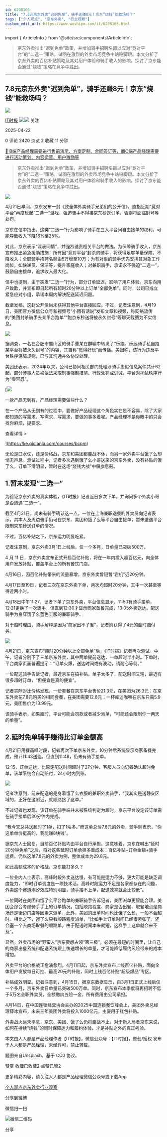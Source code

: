 ```yaml
---
id: 6208166
title: "7.8元京东外卖“迟到免单”，骑手还赚8元！京东“烧钱”能救场吗？"
tags: ["个人观点", "京东外卖", "行业观察"]
custom_edit_url: https://www.woshipm.com/it/6208166.html
---
```

import { ArticleInfo } from '@site/src/components/ArticleInfo';

<ArticleInfo
    author="IT时报"
    authorLink="https://www.woshipm.com/u/1333820"
    published="2025-04-22"
    views={2420}
    comments={0}
    collects={2}
/>

> 京东外卖推出“迟到免单”政策，并增加骑手招聘名额以应对“竞对平台”的“二选一”策略，试图在激烈的外卖市场竞争中站稳脚跟。本文分析了京东外卖的百亿补贴策略及其对用户体验和骑手收入的影响，探讨了京东能否通过“烧钱”策略在竞争中胜出。

---

## 7.8元京东外卖“迟到免单”，骑手还赚8元！京东“烧钱”能救场吗？

[![](https://image.woshipm.com/wp-files/2021/10/3QOvArA3PoOR0ZPmONce.jpg!/both/72x72)](https://www.woshipm.com/u/1333820)

[IT时报](https://www.woshipm.com/u/1333820) ![](https://static.woshipm.com/tag/1122_1@2x.png)![](https://static.woshipm.com/tag/2105_1@2x.png) 关注

2025-04-22

0 评论 2420 浏览 2 收藏 11 分钟

[🔗 B端产品经理需要进行售前演示、方案定制、合同签订等，而C端产品经理需要进行活动策划、内容运营、用户激励等](https://ke.qidianla.com/courses/bcpm)

> 京东外卖推出“迟到免单”政策，并增加骑手招聘名额以应对“竞对平台”的“二选一”策略，试图在激烈的外卖市场竞争中站稳脚跟。本文分析了京东外卖的百亿补贴策略及其对用户体验和骑手收入的影响，探讨了京东能否通过“烧钱”策略在竞争中胜出。

![](https://image.woshipm.com/2025/03/14/70894660-00cc-11f0-885f-00163e09d72f.png)

4月21日早间，京东发布一封《致全体外卖骑手兄弟们的公开信》，直指近期“竞对平台”再度玩起“二选一”游戏，强迫骑手不得接京东秒送订单，否则将面临封号等处罚。

京东在信中指出，这类“二选一”行为影响了骑手在三大平台间自由接单的权利，可能导致收入下降16%至25%。

对此，京东表示“深表同情”，并强烈谴责相关平台的做法。为保障骑手收入，京东宣布推出紧急援助措施：所有因“竞对平台”封杀的骑手，将获得足够单量保障，不降收入；全职骑手招聘名额由5万增至10万；为有对象的骑手优先安排其对象工作岗位，如快递员、保洁等，提升家庭收入；对兼职骑手，承诺永不强迫“二选一”，鼓励自由接单，追求收入最大化。

信中也提到，由于突发“二选一”行为，部分订单延迟，影响了用户体验。京东向用户致歉，并宣布即日起所有超时20分钟以上订单“全部免单”。同时，公司已成立紧急应对小组，承诺本周内解决配送延迟问题。

截至发稿，这封公开信尚未获得其他平台直接回应。不过，记者注意到，4月19日，美团官方微信公众号和视频号“小团有话说”发布文章和视频，称网络流传的“美团封杀骑手去某平台跑单”“跑京东秒送将被永久封号”等聊天截图为不实信息。

![](https://image.woshipm.com/2025/04/21/5fd57c32-1eb1-11f0-b1a0-00163e09d72f.png)

据调查，一名在合肥市蜀山区的骑手曹某在群聊中转发了“乐跑、乐远骑手私自跑某平台将被永久封号”的内容，其自称“觉得好玩”而传播。美团称，该行为违反平台秩序保障规则，已与其沟通并依协议处理。

美团还表示，2024年以来，公司已协同相关部门处理涉骑手虚假信息案件共计62起，部分涉事人员被依法采取刑事强制措施、行政处罚或训诫，平台对扰乱秩序行为“零容忍”。

[![](https://image.woshipm.com/2023/08/02/58dc678c-30e3-11ee-88e7-00163e0b5ff3.png)

一款产品无到有，产品经理需要做些什么？

在一个产品从无到有的过程中，要做好产品经理这个角色实在是不容易，除了大家都知道的写需求、写需求、写需求，要做的事多着呢。产品经理不是你眼中的只会找你麻烦，提要求..

查看详情 >

](https://ke.qidianla.com/courses/bcpm)

无论是口水仗，还是价格战，京东和美团都鏖战不休，而另一家外卖平台饿了么却悄无声息。测试过程中，记者多次遇到饿了么小哥送来的京东外卖，没有补贴的饿了么，订单下滑明显，暂时在这场“烧钱大战”中偃旗息鼓。

## 1.暂未发现“二选一”

为验证京东外卖的真实体验，《IT时报》记者近日多次下单，并询问多个外卖小哥是否遭遇“二选一”。

截至4月21日，尚未有骑手确认这一点。一位在上海兼职送餐的外卖员向记者表示，其本人及周边骑手仍可在京东、美团和饿了么等平台自由接单，暂未遭遇平台限制京东秒送订单的情况。

不过，百亿补贴之下，京东运力明显吃紧。

记者注意到，京东外卖3月1日上线后，仅一个多月，日单量已突破500万。

4 月 11 日，京东外卖宣布正式开启百亿补贴，将在一年内投入超百亿元，向全体用户发放补贴，覆盖平台上的所有餐饮门店。

4月16日，因百亿补贴带来的流量暴增，京东外卖曾短暂“宕机”近20分钟。

4月17日至19日，记者三次在京东外卖下单，两次均超时20分钟，其中一次甚至等待近两小时。

4月18日中午11:27，记者下单了京东外卖，平台信息显示，11:50有骑手接单，12:21更换了一次骑手，但直到12:30才显示商家备餐完成，13:05外卖送达。配送骑手为身穿饿了么蓝色工服的兼职骑手。

对于超时理由，骑手解释是因为“商家出不了餐”，记者则获得了4元的超时赔付券。

![](https://image.woshipm.com/2025/04/21/6089985c-1eb1-11f0-b1a0-00163e09d72f.png)

4月21日，京东宣布“超时20分钟以上全部免单”后，《IT时报》记者再次测试。中午，记者分别下了三单京东外卖，其中两单提前送达，一单超时半小时。下单时，平台商家页面普遍提示：“订单火爆，送达时间或有波动，请耐心等待。”

一位配送骑手告诉记者，最近京东在搞补贴，单子太多了，配送时间又短，最近有很多超时订单，“但便宜是真的便宜”。

记者实际对比价格发现，一份套餐在京东平台售价21.3元，在美团为26.3元；在京东外卖花7.8元购买的相同套餐，在美团需要12.8元；一杯库迪咖啡在京东只需5.9元，美团售价为13.99元。

该骑手表示，如果超时，平台可能会罚款或者减少派单，“可能还会限制你一两天的单量”。

## 2.延时免单骑手赚得比订单金额高

4月21日用餐高峰时段，记者再次下单京东外卖，10分钟后系统显示商家备餐完成，预计11:48送达，但直到11:48，仍未有骑手接单。

12:15，订单送达，比原定配送时间超时了27分钟，客服人员向记者确认超时免单，该单系统会自动赔付，24小时内到账。

![](https://image.woshipm.com/2025/04/21/6131cd38-1eb1-11f0-b1a0-00163e09d72f.png)

记者注意到，前来配送的是身着饿了么衣服的兼职外卖骑手，“我其实是送静安区域的，正好在这附近，就顺路接了这单。”

不过记者也发现，该订单在骑手端并未被系统判定为超时，京东平台设定该订单需在骑手接单后30分钟内完成。

“我今天总共送超时了1单，扣了1块多。”而这单总价7.8元的外卖，骑手则表示，“你这单单价挺高的，我能赚8块钱”。

据京东人士回复，目前百亿补贴均由平台自行承担。这意味着，京东在喊出“延时20分钟免单”之后，将对这些延时订单承担多重成本：百亿补贴+订单金额+骑手运费。仍以这单7.8元的外卖为例，整体成本为29.8元。

如此高额成本的价格战，京东能打多久？

一位业内人士表示，高峰时段外卖送达慢，有可能是运力不够，更大可能是缺乏调度能力，“即时订单调度是一项技术活，高峰时段运力不足是各家都存在的问题，外卖这个赛道潮汐效应特别明显，骑手接不上单，配送效率就会比较低”。

一位同时在美团和饿了么平台跑单的兼职骑手告诉记者，美团派单更智能合理。美团会综合考虑骑手手上的订单情况，包括顺路程度、商家是否出餐、取餐地点是商场还是街边门店等因素来派单，此外，美团的出单时间也比饿了么长，一般不会超时。相比之下，饿了么只看顺路程度派单，“比如手上订单时间已经很紧张了，还会塞一个去商场取餐的顺路单。由于配送时间本来就短，这样手上这单就会来不及”。

显然，外卖市场的“野蛮人”京东要想占领“第三极”，必须在最短的时间里，让自己的商家出餐系统和配送系统跟上快速增长的单量，才可能降低履约风险带来的成本增加。

外卖平台的价格战正愈演愈烈。4月11日起，京东外卖宣布上线百亿补贴，面向全体用户发放每日可抽、最高20元的补贴，同时上线百亿补贴“超级爆品”专区。

补贴成效明显。记者注意到，4月15日，据京东数据显示，自3月1日正式上线后仅一个多月，京东外卖日单量已突破500万单。同时，京东宣布本季度将再招聘不低于5万名全职外卖员，全额缴纳五险一金，所有费用由公司承担。

4月14日，在中国连锁经营协会主办的2025中国连锁餐饮峰会上，美团外卖总经理薛冰宣布，未来三年美团外卖将投入1000亿元，主要用于红包补贴。

外卖战火远未平息，京东、美团、饿了么仍将鏖战不止。对于新入局者京东来说，如何在持续“烧钱”的同时保障运力和履约体验，才是补贴之外的真正考验。

本文由人人都是产品经理作者【IT时报】，微信公众号：【IT时报】，原创/授权 发布于人人都是产品经理，未经许可，禁止转载。

题图来自Unsplash，基于 CC0 协议。

赞赏 收藏已收藏2 点赞已赞2

更多精彩内容，请关注人人都是产品经理微信公众号或下载App

[个人观点](https://www.woshipm.com/tag/%e4%b8%aa%e4%ba%ba%e8%a7%82%e7%82%b9)[京东外卖](https://www.woshipm.com/tag/%e4%ba%ac%e4%b8%9c%e5%a4%96%e5%8d%96)[行业观察](https://www.woshipm.com/tag/%e8%a1%8c%e4%b8%9a%e8%a7%82%e5%af%9f)

[分享到微博](https://service.weibo.com/share/share.php?appkey=2775287854&title=7.8元京东外卖“迟到免单”，骑手还赚8元！京东“烧钱”能救场吗？&url=https://www.woshipm.com/it/6208166.html&pic=https://image.woshipm.com/2025/03/14/70894660-00cc-11f0-885f-00163e09d72f.png)

微信扫一扫

![微信二维码](https://api.pwmqr.com/qrcode/create/?url=https://www.woshipm.com/it/6208166.html)

分享